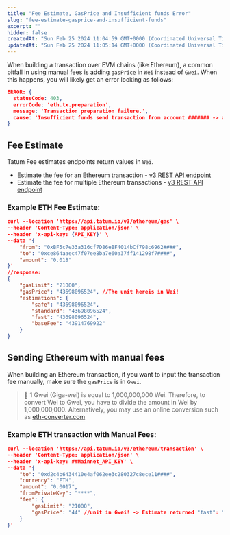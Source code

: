 ```yaml
---
title: "Fee Estimate, GasPrice and Insufficient funds Error"
slug: "fee-estimate-gasprice-and-insufficient-funds"
excerpt: ""
hidden: false
createdAt: "Sun Feb 25 2024 11:04:59 GMT+0000 (Coordinated Universal Time)"
updatedAt: "Sun Feb 25 2024 11:05:14 GMT+0000 (Coordinated Universal Time)"
---
```

When building a transaction over EVM chains (like Ethereum), a common pitfall in using manual fees is adding `gasPrice` in `Wei` instead of `Gwei`. When this happens, you will likely get an error looking as follows:

```json
ERROR: {
  statusCode: 403,
  errorCode: 'eth.tx.preparation',
  message: 'Transaction preparation failure.',
  cause: 'Insufficient funds send transaction from account ####### -> available balance is 1800000000000000, required balance is 7.233615778886385e+23'
}

```

## Fee Estimate

Tatum Fee estimates endpoints return values in `Wei`.

- Estimate the fee for an Ethereum transaction - [v3 REST API endpoint](https://apidoc.tatum.io/tag/Blockchain-fees#operation/EthEstimateGas)
- Estimate the fee for multiple Ethereum transactions - [v3 REST API endpoint](https://apidoc.tatum.io/tag/Blockchain-fees#operation/EthEstimateGasBatch)

### Example ETH Fee Estimate:

```json cURL
curl --location 'https://api.tatum.io/v3/ethereum/gas' \
--header 'Content-Type: application/json' \
--header 'x-api-key: {API_KEY}' \
--data '{
    "from": "0xBF5c7e33a316cf7D86eBF4014bCf798c6962####",
    "to": "0xce864aaec47f07ee8ba7e60a37ff141298f7####",
    "amount": "0.018"
}'
//response:
{
    "gasLimit": "21000",
    "gasPrice": "43698096524", //The unit hereis in Wei!
    "estimations": {
        "safe": "43698096524",
        "standard": "43698096524",
        "fast": "43698096524",
        "baseFee": "43914769922"
    }
}
```

## Sending Ethereum with manual fees

When building an Ethereum transaction, if you want to input the transaction fee manually, make sure the `gasPrice` is in `Gwei`. 

> 📘 1 Gwei (Giga-wei) is equal to 1,000,000,000 Wei. Therefore, to convert Wei to Gwei, you have to divide the amount in Wei by 1,000,000,000. Alternatively, you may use an online conversion such as [eth-converter.com](https://eth-converter.com/)

### Example ETH transaction with Manual Fees:

```json cURL
curl --location 'https://api.tatum.io/v3/ethereum/transaction' \
--header 'Content-Type: application/json' \
--header 'x-api-key: ##Mainnet_API_KEY' \
--data '{
    "to": "0xd2c4b6434410e4af062ee3c280327c8ece11####",
    "currency": "ETH",
    "amount": "0.0017",
    "fromPrivateKey": "****",
    "fee": {
        "gasLimit": "21000",
        "gasPrice": "44" //unit in Gwei! -> Estimate returned "fast": "43698096524",
    }
}'
```
